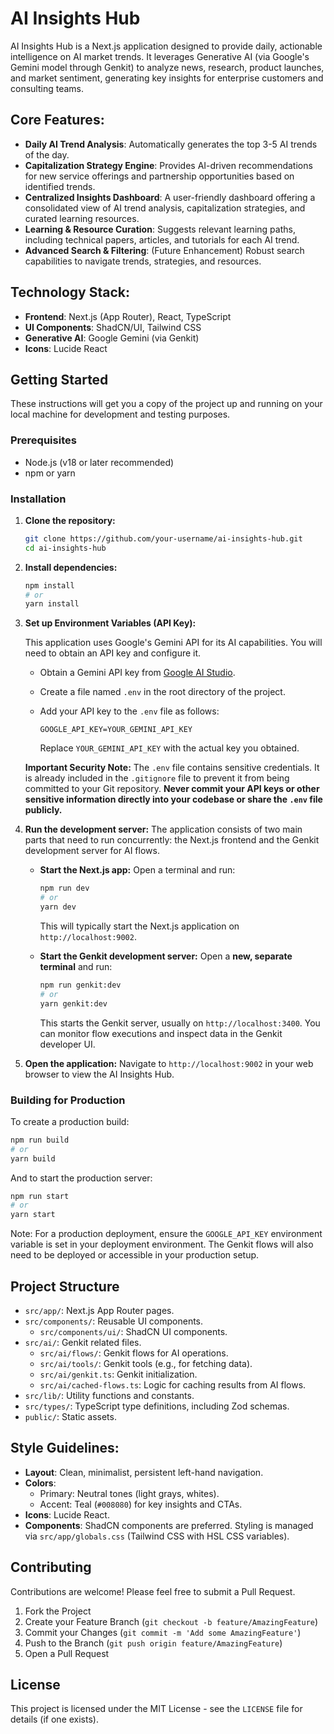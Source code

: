 # AI Insights Hub

AI Insights Hub is a Next.js application designed to provide daily, actionable intelligence on AI market trends. It leverages Generative AI (via Google's Gemini model through Genkit) to analyze news, research, product launches, and market sentiment, generating key insights for enterprise customers and consulting teams.

## Core Features:

- **Daily AI Trend Analysis**: Automatically generates the top 3-5 AI trends of the day.
- **Capitalization Strategy Engine**: Provides AI-driven recommendations for new service offerings and partnership opportunities based on identified trends.
- **Centralized Insights Dashboard**: A user-friendly dashboard offering a consolidated view of AI trend analysis, capitalization strategies, and curated learning resources.
- **Learning & Resource Curation**: Suggests relevant learning paths, including technical papers, articles, and tutorials for each AI trend.
- **Advanced Search & Filtering**: (Future Enhancement) Robust search capabilities to navigate trends, strategies, and resources.

## Technology Stack:

- **Frontend**: Next.js (App Router), React, TypeScript
- **UI Components**: ShadCN/UI, Tailwind CSS
- **Generative AI**: Google Gemini (via Genkit)
- **Icons**: Lucide React

## Getting Started

These instructions will get you a copy of the project up and running on your local machine for development and testing purposes.

### Prerequisites

- Node.js (v18 or later recommended)
- npm or yarn

### Installation

1.  **Clone the repository:**
    ```bash
    git clone https://github.com/your-username/ai-insights-hub.git
    cd ai-insights-hub
    ```

2.  **Install dependencies:**
    ```bash
    npm install
    # or
    yarn install
    ```

3.  **Set up Environment Variables (API Key):**

    This application uses Google's Gemini API for its AI capabilities. You will need to obtain an API key and configure it.

    *   Obtain a Gemini API key from [Google AI Studio](https://aistudio.google.com/app/apikey).
    *   Create a file named `.env` in the root directory of the project.
    *   Add your API key to the `.env` file as follows:

        ```env
        GOOGLE_API_KEY=YOUR_GEMINI_API_KEY
        ```
        Replace `YOUR_GEMINI_API_KEY` with the actual key you obtained.

    **Important Security Note:** The `.env` file contains sensitive credentials. It is already included in the `.gitignore` file to prevent it from being committed to your Git repository. **Never commit your API keys or other sensitive information directly into your codebase or share the `.env` file publicly.**

4.  **Run the development server:**
    The application consists of two main parts that need to run concurrently: the Next.js frontend and the Genkit development server for AI flows.

    *   **Start the Next.js app:**
        Open a terminal and run:
        ```bash
        npm run dev
        # or
        yarn dev
        ```
        This will typically start the Next.js application on `http://localhost:9002`.

    *   **Start the Genkit development server:**
        Open a **new, separate terminal** and run:
        ```bash
        npm run genkit:dev
        # or
        yarn genkit:dev
        ```
        This starts the Genkit server, usually on `http://localhost:3400`. You can monitor flow executions and inspect data in the Genkit developer UI.

5.  **Open the application:**
    Navigate to `http://localhost:9002` in your web browser to view the AI Insights Hub.

### Building for Production

To create a production build:

```bash
npm run build
# or
yarn build
```

And to start the production server:

```bash
npm run start
# or
yarn start
```
Note: For a production deployment, ensure the `GOOGLE_API_KEY` environment variable is set in your deployment environment. The Genkit flows will also need to be deployed or accessible in your production setup.

## Project Structure

- `src/app/`: Next.js App Router pages.
- `src/components/`: Reusable UI components.
  - `src/components/ui/`: ShadCN UI components.
- `src/ai/`: Genkit related files.
  - `src/ai/flows/`: Genkit flows for AI operations.
  - `src/ai/tools/`: Genkit tools (e.g., for fetching data).
  - `src/ai/genkit.ts`: Genkit initialization.
  - `src/ai/cached-flows.ts`: Logic for caching results from AI flows.
- `src/lib/`: Utility functions and constants.
- `src/types/`: TypeScript type definitions, including Zod schemas.
- `public/`: Static assets.

## Style Guidelines:

- **Layout**: Clean, minimalist, persistent left-hand navigation.
- **Colors**:
    - Primary: Neutral tones (light grays, whites).
    - Accent: Teal (`#008080`) for key insights and CTAs.
- **Icons**: Lucide React.
- **Components**: ShadCN components are preferred. Styling is managed via `src/app/globals.css` (Tailwind CSS with HSL CSS variables).

## Contributing

Contributions are welcome! Please feel free to submit a Pull Request.

1.  Fork the Project
2.  Create your Feature Branch (`git checkout -b feature/AmazingFeature`)
3.  Commit your Changes (`git commit -m 'Add some AmazingFeature'`)
4.  Push to the Branch (`git push origin feature/AmazingFeature`)
5.  Open a Pull Request

## License

This project is licensed under the MIT License - see the `LICENSE` file for details (if one exists).
